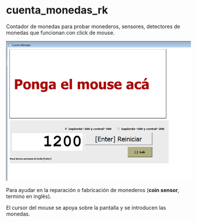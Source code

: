 # cuenta_monedas_rk
Contador de monedas para probar monederos, sensores, detectores de monedas que funcionan con click de mouse.

![Captura de pantalla](https://github.com/andolon/cuenta_monedas_rk/blob/master/captura.png?raw=true)

Para ayudar en la reparación o fabricación de monederos  (**coin sensor**, termino en inglés).

El cursor del mouse se apoya sobre la pantalla y se introducen las monedas.
